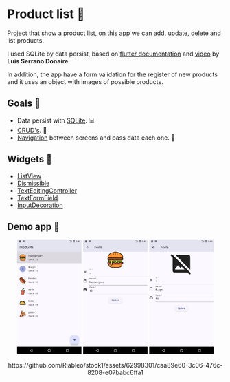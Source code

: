# Product list 📝

Project that show a product list, on this app we can add, update, delete and list products.

I used SQLite by data persist, based on [flutter documentation](https://docs.flutter.dev/cookbook/persistence/sqlite#1-add-the-dependencies "Link to example") and [video](https://www.youtube.com/watch?v=LLYoryuCOlM&list=PLAMfQH2NKM_sm2RZz_IWOGGRpTihdujgq&index=17 "Link to video") by **Luis Serrano Donaire**.

In addition, the app have a form validation for the register of new products and it uses an object with images of possible products.

## Goals 🎯

- Data persist with [SQLite](https://www.sqlite.org/docs.html "Doc about SQLite"). 📊
- [CRUD's](https://www.freecodecamp.org/news/crud-operations-explained/ "Explanation about CRUD"). 📝
- [Navigation](https://docs.flutter.dev/cookbook/navigation/navigation-basics "Doc about Navigator widget") between screens and pass data each one. 🚢

## Widgets 🔎

- [ListView](https://api.flutter.dev/flutter/widgets/ListView-class.html "Doc about ListView widget")
- [Dismissible](https://api.flutter.dev/flutter/widgets/Dismissible-class.html "Doc about Dismissible widget")
- [TextEditingController](https://api.flutter.dev/flutter/widgets/TextEditingController-class.html "Doc about TextEditingController")
- [TextFormField](https://api.flutter.dev/flutter/material/TextFormField-class.html "Doc about TextFormField")
- [InputDecoration](https://api.flutter.dev/flutter/material/TextFormField-class.html "Doc about InputDecoration")

## Demo app 📱

<p align="center">
    <img src="assets/img/main1.png" alt="Screen with prods" style="width: 150px;">
    <img src="assets/img/imageprod.png" alt="Screen with prod selected" style="width: 150px;">
    <img src="assets/img/noimage.png" alt="Screen without prod image" style="width: 150px;">
</p>

<p align="center">
    https://github.com/Riableo/stock1/assets/62998301/caa89e60-3c06-476c-8208-e07babc6ffa1
</p>

